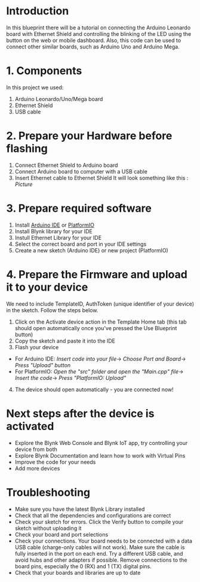 # Introduction

In this blueprint there will be a tutorial on connecting the Arduino Leonardo board with Ethernet Shield and controlling the blinking of the LED using the button on the web or mobile dashboard. Also, this code can be used to connect other similar boards, such as Arduino Uno and Arduino Mega.

# 1. Components 

In this project we used:

1. Arduino Leonardo/Uno/Mega board
2. Ethernet Shield
3. USB cable


# 2. Prepare your Hardware before flashing

1. Connect Ethernet Shield to Arduino board
2. Connect Arduino board to computer with a USB cable
3. Insert Ethernet cable to Ethernet Shield
It will look something like this :
*Picture*

# 3. Prepare required software

1. Install [Arduino IDE](https://www.arduino.cc/en/software) or [PlatformIO](https://platformio.org/install)
2. Install Blynk library for your IDE
3. Instull Ethernet Library for your IDE
4. Select the correct board and port in your IDE settings
5. Create a new sketch (Arduino IDE) or new project (PlatformIO)


# 4. Prepare the Firmware and upload it to your device

We need to include TemplateID, AuthToken (unique identifier of your device) in the sketch. Follow the steps below.

1. Click on the Activate device action in the Template Home tab (this tab should open automatically once you've pressed the Use Blueprint button)
2. Copy the sketch and paste it into the IDE
3. Flash your device
* For Arduino IDE:
 *Insert code into your file*->
 *Choose Port and Board*->
 *Press "Upload" button*
* For PlatformIO:
*Open the "src" folder and open the "Main.cpp" file*->
*Insert the code*->
*Press "PlatformIO: Upload"*

4. The device should open automatically - you are connected now!


# Next steps after the device is activated

* Explore the Blynk Web Console and Blynk IoT app, try controlling your device from both
* Explore Blynk Documentation and learn how to work with Virtual Pins
* Improve the code for your needs
* Add more devices


# Troubleshooting

* Make sure you have the latest Blynk Library installed
* Check that all the dependencies and configurations are correct
* Check your sketch for errors. Click the Verify button to compile your sketch without uploading it
* Check your board and port selections
* Check your connections. Your board needs to be connected with a data USB cable (charge-only cables will not work). Make sure the cable is fully inserted in the port on each end. Try a different USB cable, and avoid hubs and other adapters if possible. Remove connections to the board pins, especially the 0 (RX) and 1 (TX) digital pins.
* Check that your boards and libraries are up to date

